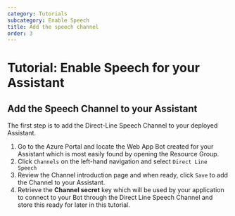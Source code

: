 ```yaml
---
category: Tutorials
subcategory: Enable Speech
title: Add the speech channel
order: 3
---
```


# Tutorial: Enable Speech for your Assistant

## Add the Speech Channel to your Assistant

The first step is to add the Direct-Line Speech Channel to your deployed Assistant.

1. Go to the Azure Portal and locate the Web App Bot created for your Assistant which is most easily found by opening the Resource Group.
2. Click `Channels` on the left-hand navigation and select `Direct Line Speech`
3. Review the Channel introduction page and when ready, click `Save` to add the Channel to your Assistant.
4. Retrieve the **Channel secret** key which will be used by your application to connect to your Bot through the Direct Line Speech Channel and store this ready for later in this tutorial.
